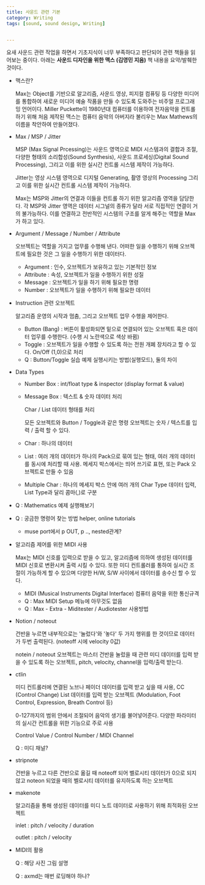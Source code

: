 ```yaml
---
title: 사운드 관련 기본
category: Writing
tags: [sound, sound design, Writing]


---
```


요새 사운드 관련 작업을 하면서 기초지식이 너무 부족하다고 판단되어 관련 책들을 읽어보는 중이다. 아래는 **사운드 디자인을 위한 맥스 (김영민 지음)** 책 내용을 요약/발췌한 것이다.

- 맥스란?

  Max는 Object를 기반으로 알고리즘, 사운드 영상, 피지컬 컴퓨팅 등 다양한 미디어를 통합하여 새로운 미디어 예술 작품을 만들 수 있도록 도와주는 비주얼 프로그래밍 언어이다. Miller Puckette이 1980년대 컴퓨터를 이용하여 전자음악을 컨트롤 하기 위해 처음 제작된 맥스는 컴퓨터 음악의 아버지라 불리우는 Max Mathews의 이름을 착안하여 만들어졌다.

  

- Max / MSP / Jitter

  MSP (Max Signal Prcessing)는 사운드 영역으로 MIDI 시스템과의 결합과 조절, 다양한 형태의 소리합성(Sound Synthesis), 사운드 프로세싱(Digital Sound Processing), 그리고 이를 위한 실시간 컨트롤 시스템 제작이 가능하다.

  Jitter는 영상 시스템 영역으로 디지털 Generating, 촬영 영상의 Processing 그리고 이를 위한 실시간 컨트롤 시스템 제작이 가능하다.

  Max는 MSP와 Jitter의 연결과 이들을 컨트롤 하기 위한 알고리즘 영역을 담당한다. 각 MSP와 Jitter 영역은 데이터 시그널의 종류가 달라 서로 직접적인 연결이 거의 불가능하다. 이를 연결하고 전반적인 시스템의 구조를 알게 해주는 역할을 Max가 하고 있다.

- Argument / Message / Number / Attribute

  오브젝트는 역할을 가지고 업무를 수행해 낸다. 어떠한 일을 수행하기 위해 오브젝트에 필요한 것은 그 일을 수행하기 위한 데이터다.

  - Argument : 인수, 오브젝트가 보유하고 있는 기본적인 정보
  - Attribute : 속성, 오브젝트가 일을 수행하기 위한 성질
  - Message : 오브젝트가 일을 하기 위해 필요한 명령
  - Number : 오브젝트가 일을 수행하기 위해 필요한 데이터

- Instruction 관련 오브젝트

  알고리즘 운영의 시작과 멈춤, 그리고 오브젝트 업무 수행을 제어한다.

  - Button (Bang) : 버튼이 활성화되면 밑으로 연결되어 있는 오브젝트 혹은 데이터 업무를 수행한다. (수행 시 노란색으로 색상 바뀜)
  - Toggle : 오브젝트가 일을 수행할 수 있도록 하는 전원 개폐 장치라고 할 수 있다. On/Off (1,0)으로 처리
  - Q : Button/Toggle 실습 예제 실행시키는 방법(실행모드), 둘의 차이

- Data Types

  - Number Box : int/float type & inspector (display format & value)

  - Message Box : 텍스트 & 숫자 데이터 처리

    Char / List 데이터 형태를 처리

    모든 오브젝트와 Button / Toggle과 같은 명령 오브젝트는 숫자 / 텍스트를 입력 / 출력 할 수 있다.

  - Char : 하나의 데이터

  - List : 여러 개의 데이터가 하나의 Pack으로 묶여 있는 형태, 여러 개의 데이터를 동시에 처리할 때 사용. 메세지 박스에서는 띄어 쓰기로 표현, 또는 Pack 오브젝트로 만들 수 있음

  - Multiple Char : 하나의 메세지 박스 안에 여러 개의 Char Type 데이터 입력, List Type과 달리 콤마(,)로 구분

- Q : Mathematics 예제 실행해보기

- Q : 궁금한 명령어 찾는 방법 helper, online tutorials

  - muse port에서 p OUT, p .., nested관계?

    

- 알고리즘 제어를 위한 MIDI 사용

  Max는 MIDI 신호를 입력으로 받을 수 있고, 알고리즘에 의하여 생성된 데이터를 MIDI 신호로 변환시켜 출력 시킬 수 있다. 또한 미디 컨트롤러를 통하여 실시간 조절이 가능하게 할 수 있으며 다양한 H/W, S/W 사이에서 데이터를 송수신 할 수 있다.

  - MIDI (Musical Instruments Digital Interface) 컴퓨터 음악을 위한 통신규격
  - Q : Max MIDI Setup 메뉴에 아무것도 없음
  - Q : Max - Extra - Miditester / Audiotester 사용방법

- Notion / noteout

  건반을 누르면 내부적으로는 '눌렀다'와 '놓다' 두 가지 행위를 한 것이므로 데이터가 두번 출력된다. (noteoff 시에 velocity 0값)

  notein / noteout 오브젝트는 마스터 건반을 눌렀을 때 관련 미디 데이터를 입력 받을 수 있도록 하는 오브젝트, pitch, velocity, channel을 입력/출력 받는다.

- ctlin

  미디 컨트롤러에 연결된 노브나 페이더 데이터를 입력 받고 싶을 때 사용, CC (Control Change) List 데이터를 입력 받는 오브젝트 (Modulation, Foot Control, Expression, Breath Control 등) 

  0-127까지의 범위 안에서 조절되어 음악의 생기를 불어넣어준다. 다양한 파라미터의 실시간 컨트롤을 위한 기능으로 주로 사용

  Control Value / Control Number / MIDI Channel

  Q : 미디 채널?

- stripnote

  건반을 누르고 다른 건반으로 옮길 때 noteoff 되어 벨로시티 데이터가 0으로 되지 않고 noteon 되었을 때의 벨로시티 데이터를 유지하도록 하는 오브젝트

- makenote

  알고리즘을 통해 생성된 데이터를 미디 노트 데이터로 사용하기 위해 최적화된 오브젝트

  inlet : pitch / velocity / duration

  outlet : pitch / velocity

- MIDI의 활용

  Q : 해당 사진 그림 설명

  Q : axmd는 매번 로딩해야 하나?

  